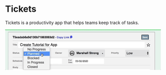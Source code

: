 # Tickets

Tickets is a productivity app that helps teams keep track of tasks. 

![Ticket](readme_ticket_form.gif)

